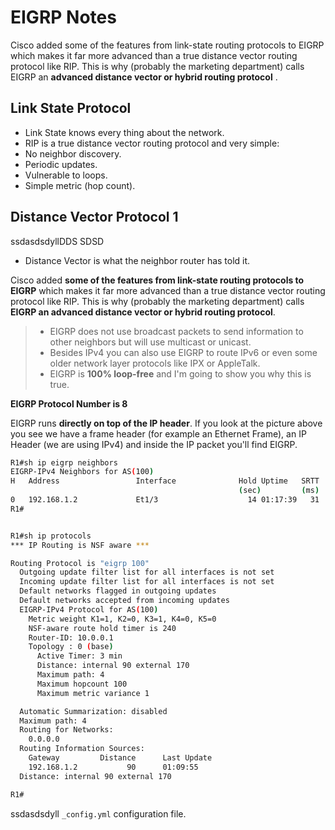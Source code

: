 # EIGRP Notes

Cisco added some of the features from link-state routing protocols to EIGRP which makes it far more advanced than a true distance vector routing protocol like RIP. This is why (probably the marketing department) calls EIGRP an **advanced distance vector or hybrid routing protocol** .

## Link State Protocol

- Link State knows every thing about the network.
- RIP is a true distance vector routing protocol and very simple:
- No neighbor discovery.
- Periodic updates.
- Vulnerable to loops.
- Simple metric (hop count).

## Distance Vector Protocol 1

ssdasdsdyllDDS SDSD

- Distance Vector is what the neighbor router has told it.

Cisco added **some of the features from link-state routing protocols to EIGRP** which makes it far more advanced than a true distance vector routing protocol like RIP. This is why (probably the marketing department) calls **EIGRP an advanced distance vector or hybrid routing protocol**.

> - EIGRP does not use broadcast packets to send information to other neighbors but will use multicast or unicast.
> - Besides IPv4 you can also use EIGRP to route IPv6 or even some older network layer protocols like IPX or AppleTalk.
> - EIGRP is **100% loop-free** and I'm going to show you why this is true.

**EIGRP Protocol Number is 8**

EIGRP runs **directly on top of the IP header**. If you look at the picture above you see we have a frame header (for example an Ethernet Frame), an IP Header (we are using IPv4) and inside the IP packet you'll find EIGRP.

```sh
R1#sh ip eigrp neighbors
EIGRP-IPv4 Neighbors for AS(100)
H   Address                 Interface              Hold Uptime   SRTT   RTO  Q  Seq
                                                   (sec)         (ms)       Cnt Num
0   192.168.1.2             Et1/3                    14 01:17:39   31   186  0  17
R1#


R1#sh ip protocols
*** IP Routing is NSF aware ***

Routing Protocol is "eigrp 100"
  Outgoing update filter list for all interfaces is not set
  Incoming update filter list for all interfaces is not set
  Default networks flagged in outgoing updates
  Default networks accepted from incoming updates
  EIGRP-IPv4 Protocol for AS(100)
    Metric weight K1=1, K2=0, K3=1, K4=0, K5=0
    NSF-aware route hold timer is 240
    Router-ID: 10.0.0.1
    Topology : 0 (base)
      Active Timer: 3 min
      Distance: internal 90 external 170
      Maximum path: 4
      Maximum hopcount 100
      Maximum metric variance 1

  Automatic Summarization: disabled
  Maximum path: 4
  Routing for Networks:
    0.0.0.0
  Routing Information Sources:
    Gateway         Distance      Last Update
    192.168.1.2           90      01:09:55
  Distance: internal 90 external 170

R1#
```

ssdasdsdyll `_config.yml` configuration file.
